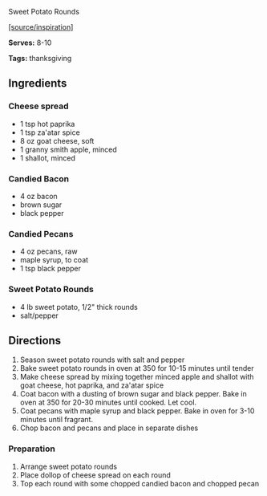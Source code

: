 Sweet Potato Rounds

[[source/inspiration]](https://www.homecookingadventure.com/roasted-sweet-potatoes-with-goat-cheese-and-candied-bacon/)

**Serves:** 8-10

**Tags:** thanksgiving

## Ingredients

### Cheese spread
* 1 tsp hot paprika
* 1 tsp za'atar spice
* 8 oz goat cheese, soft
* 1 granny smith apple, minced
* 1 shallot, minced

### Candied Bacon
* 4 oz bacon
* brown sugar
* black pepper

### Candied Pecans
* 4 oz pecans, raw
* maple syrup, to coat
* 1 tsp black pepper

### Sweet Potato Rounds
* 4 lb sweet potato, 1/2" thick rounds
* salt/pepper

## Directions
1. Season sweet potato rounds with salt and pepper
1. Bake sweet potato rounds in oven at 350 for 10-15 minutes until tender
1. Make cheese spread by mixing together minced apple and shallot with goat cheese, hot paprika, and za'atar spice
1. Coat bacon with a dusting of brown sugar and black pepper. Bake in oven at 350 for 20-30 minutes until cooked. Let cool.
1. Coat pecans with maple syrup and black pepper. Bake in oven for 3-10 minutes until fragrant. 
1. Chop bacon and pecans and place in separate dishes

### Preparation
1. Arrange sweet potato rounds
1. Place dollop of cheese spread on each round
1. Top each round with some chopped candied bacon and chopped pecan
